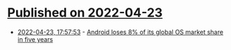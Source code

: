 # [Published on 2022-04-23](index.md)

* [2022-04-23, 17:57:53](https://news.ycombinator.com/item?id=31136586) - [Android loses 8% of its global OS market share in five years](https://stockapps.com/blog/android-loses-8-of-its-global-os-market-share-in-five-years/)
